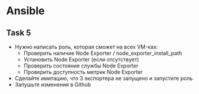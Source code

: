 # Ansible

## Task 5

- Нужно написать роль, которая сможет на всех VM-ках:
  - Проверить наличие Node Exporter / node_exporter_install_path
  - Установить Node Exporter (если отсутствует)
  - Проверить состояние службы Node Exporter
  - Проверить доступность метрик Node Exporter
- Сделайте имитацию, что 3 экспортера не запущено и запустите роль
- Запушьте изменения в Github

